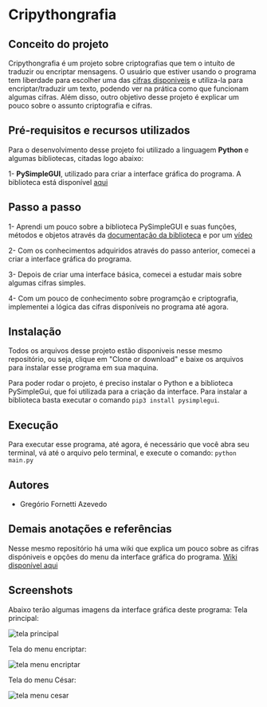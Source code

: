 # Cripythongrafia
## Conceito do projeto

Cripythongrafia é um projeto sobre criptografias que tem o intuíto de traduzir ou encriptar mensagens. O usuário que estiver usando o programa tem liberdade para escolher uma das [cifras disponiveis](https://github.com/GregorioFornetti/Programa-criptografia/wiki/Cifras-dispon%C3%ADveis) e utiliza-la para encriptar/traduzir um texto, podendo ver na prática como que funcionam algumas cifras. Além disso, outro objetivo desse projeto é explicar um pouco sobre o assunto criptografia e cifras.

## Pré-requisitos e recursos utilizados
Para o desenvolvimento desse projeto foi utilizado a linguagem __Python__ e algumas bibliotecas, citadas logo abaixo:

1- __PySimpleGUI__, utilizado para criar a interface gráfica do programa. A biblioteca está disponível [aqui](https://pysimplegui.readthedocs.io/en/latest/)

## Passo a passo
1- Aprendi um pouco sobre a biblioteca PySimpleGUI e suas funções, métodos e objetos através da [documentação da biblioteca](https://pysimplegui.readthedocs.io/en/latest/) e por um [vídeo](https://www.youtube.com/watch?v=Et0fYeA2XxY)

2- Com os conhecimentos adquiridos através do passo anterior, comecei a criar a interface gráfica do programa.

3- Depois de criar uma interface básica, comecei a estudar mais sobre algumas cifras simples.

4- Com um pouco de conhecimento sobre programção e criptografia, implementei a lógica das cifras disponíveis no programa até agora.

## Instalação
Todos os arquivos desse projeto estão disponiveis nesse mesmo repositório, ou seja, clique em "Clone or download" e baixe os arquivos para instalar esse programa em sua maquina.


Para poder rodar o projeto, é preciso instalar o Python e a biblioteca PySimpleGui, que foi utilizada para a criação da interface. Para instalar a biblioteca basta executar o comando `pip3 install pysimplegui`.

## Execução
Para executar esse programa, até agora, é necessário que você abra seu terminal, vá até o arquivo pelo terminal, e execute o comando:
`python main.py`

## Autores
* Gregório Fornetti Azevedo

## Demais anotações e referências
Nesse mesmo repositório há uma wiki que explica um pouco sobre as cifras dispóniveis e opções do menu da interface gráfica do programa. [Wiki disponível aqui](https://github.com/GregorioFornetti/Programa-criptografia/wiki)

## Screenshots
Abaixo terão algumas imagens da interface gráfica deste programa:
Tela principal:

![tela principal](https://github.com/GregorioFornetti/Cripythongrafia/blob/master/Screenshots/Sem%20modifica%C3%A7%C3%A3o/Menu_Principal.PNG)

Tela do menu encriptar:

![tela menu encriptar](https://github.com/GregorioFornetti/Cripythongrafia/blob/master/Screenshots/Sem%20modifica%C3%A7%C3%A3o/Menu_Encriptar.PNG)

Tela do menu César:

![tela menu cesar](https://github.com/GregorioFornetti/Cripythongrafia/blob/master/Screenshots/Sem%20modifica%C3%A7%C3%A3o/Cesar.PNG)


  
